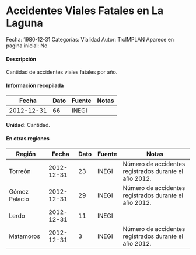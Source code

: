 Accidentes Viales Fatales en La Laguna
=====

Fecha: 1980-12-31
Categorías: Vialidad
Autor: TrcIMPLAN
Aparece en pagina inicial: No

#### Descripción

Cantidad de accidentes viales fatales por año.

#### Información recopilada

<table class="table table-hover table-bordered matriz">
<thead>
<tr>
<th>Fecha</th>
<th>Dato</th>
<th>Fuente</th>
<th>Notas</th>
</tr>
</thead>
<tbody>
<tr>
<td>2012-12-31</td>
<td class="derecha">66</td>
<td>INEGI</td>
<td></td>
</tr>
</tbody>
</table>

<b>Unidad:</b> Cantidad.




#### En otras regiones

<table class="table table-hover table-bordered matriz">
<thead>
<tr>
<th>Región</th>
<th>Fecha</th>
<th>Dato</th>
<th>Fuente</th>
<th>Notas</th>
</tr>
</thead>
<tbody>
<tr>
<td>Torreón</td>
<td>2012-12-31</td>
<td class="derecha">23</td>
<td>INEGI</td>
<td>Número de accidentes registrados durante el año 2012.</td>
</tr>
<tr>
<td>Gómez Palacio</td>
<td>2012-12-31</td>
<td class="derecha">29</td>
<td>INEGI</td>
<td>Número de accidentes registrados durante el año 2012.</td>
</tr>
<tr>
<td>Lerdo</td>
<td>2012-12-31</td>
<td class="derecha">11</td>
<td>INEGI</td>
<td></td>
</tr>
<tr>
<td>Matamoros</td>
<td>2012-12-31</td>
<td class="derecha">3</td>
<td>INEGI</td>
<td>Número de accidentes registrados durante el año 2012.</td>
</tr>
</tbody>
</table>

